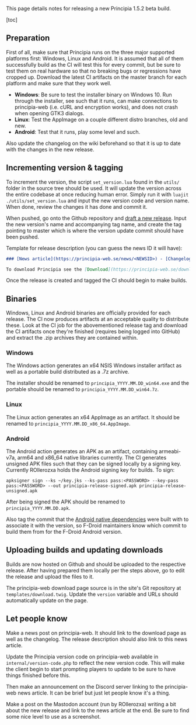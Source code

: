 This page details notes for releasing a new Principia 1.5.2 beta build.

[toc]

## Preparation
First of all, make sure that Principia runs on the three major supported platforms first: Windows, Linux and Android. It is assumed that all of them successfully build as the CI will test this for every commit, but be sure to test them on real hardware so that no breaking bugs or regressions have cropped up. Download the latest CI artifacts on the master branch for each platform and make sure that they work well.

- **Windows**: Be sure to test the installer binary on Windows 10. Run through the installer, see such that it runs, can make connections to principia-web (i.e. cURL and encryption works), and does not crash when opening GTK3 dialogs.
- **Linux**: Test the AppImage on a couple different distro branches, old and new.
- **Android**: Test that it runs, play some level and such.

Also update the changelog on the wiki beforehand so that it is up to date with the changes in the new release.

## Incrementing version & tagging
To increment the version, the script `set_version.lua` found in the `utils/` folder in the source tree should be used. It will update the version across the entire codebase at once reducing human error. Simply run it with `luajit ./utils/set_version.lua` and input the new version code and version name. When done, review the changes it has done and commit it.

When pushed, go onto the Github repository and [draft a new release](https://github.com/Bithack/principia/releases/new). Input the new version's name and accompanying tag name, and create the tag pointing to master which is where the version update commit should have been pushed.

Template for release description (you can guess the news ID it will have):

```md
### [News article](https://principia-web.se/news/<NEWSID>) - [Changelog](https://principia-web.se/wiki/Changelog#<RELEASE NAME WITH DASHES>)

To download Principia see the [Download](https://principia-web.se/download) page. You can also download the binaries associated with this version below:
```

Once the release is created and tagged the CI should begin to make builds.

## Binaries
Windows, Linux and Android binaries are officially provided for each release. The CI now produces artifacts at an acceptable quality to distribute these. Look at the CI job for the abovementioned release tag and download the CI artifacts once they're finished (requires being logged into GitHub) and extract the .zip archives they are contained within.

### Windows
The Windows action generates an x64 NSIS Windows installer artifact as well as a portable build distributed as a .7z archive.

The installer should be renamed to `principia_YYYY.MM.DD_win64.exe` and the portable should be renamed to `principia_YYYY.MM.DD_win64.7z`.

### Linux
The Linux action generates an x64 AppImage as an artifact. It should be renamed to `principia_YYYY.MM.DD_x86_64.AppImage`.

### Android
The Android action generates an APK as an artifact, containing armeabi-v7a, arm64 and x86_64 native libraries currently. The CI generates unsigned APK files such that they can be signed locally by a signing key. Currently ROllerozxa holds the Android signing key for builds. To sign:

```
apksigner sign --ks ~/key.jks --ks-pass pass:<PASSWORD> --key-pass pass:<PASSWORD> --out principia-release-signed.apk principia-release-unsigned.apk
```

After being signed the APK should be renamed to `principia_YYYY.MM.DD.apk`.

Also tag the commit that the [Android native dependencies](https://github.com/principia-game/principia-android-deps) were built with to associate it with the version, so F-Droid maintainers know which commit to build them from for the F-Droid Android version.

## Uploading builds and updating downloads
Builds are now hosted on Github and should be uploaded to the respective release. After having prepared them locally per the steps above, go to edit the release and upload the files to it.

The principia-web download page source is in the site's Git repository at `templates/download.twig`. Update the `version` variable and URLs should automatically update on the page.

## Let people know
Make a news post on principia-web. It should link to the download page as well as the changelog. The release description should also link to this news article.

Update the Principia version code on principia-web available in `internal/version-code.php` to reflect the new version code. This will make the client begin to start prompting players to update to be sure to have things finished before this.

Then make an announcement on the Discord server linking to the principia-web news article. It can be brief but just let people know it's a thing.

Make a post on the Mastodon account (run by ROllerozxa) writing a bit about the new release and link to the news article at the end. Be sure to find some nice level to use as a screenshot.
